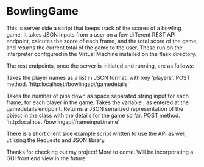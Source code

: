 # BowlingGame

This is server side a script that keeps track of the scores of a bowling game. It takes JSON inputs from a user on a few different REST API endpoint, calcutes the score of each frame, and the total score of the game, and returns the current total of the game to the user. These run on the interpreter configured in the Virtual Machine installed on the flask directory.

The rest endpoints, once the server is initiated and running, are as follows: 

Takes the player names as a list in JSON format, with key 'players'. POST method.
'http:localhost:/bowlingapi/gamedetails'

Takes the number of pins down as space separated string input for each frame, for each player in the game. Takes the variable <name>, as entered at the gamedetails endpoint. Returns a JSON serialized representation of the object in the class with the details for the game so far. POST method.
'http:localhost:/bowlingapi/frameinput/name'

There is a short client side example script written to use the API as well, utilizing the Requests and JSON library.

Thanks for checking out my project! More to come. Will be incorporating a GUI front end view in the future.
